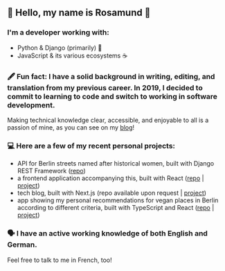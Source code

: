 ## 🌹 Hello, my name is Rosamund 🌹
### I'm a developer working with:

 - Python & Django (primarily) 🐍
 - JavaScript & its various ecosystems ☕️

### 🖋 Fun fact: I have a solid background in writing, editing, and translation from my previous career. In 2019, I decided to commit to learning to code and switch to working in software development.
Making technical knowledge clear, accessible, and enjoyable to all is a passion of mine, as you can see on my [blog](https://rosamund.dev)!

### 💻  Here are a few of my recent personal projects:
* API for Berlin streets named after historical women, built with Django REST Framework ([repo](https://github.com/rosamundm/womens-history-of-berlin--api))
* a frontend application accompanying this, built with React ([repo](https://github.com/rosamundm/womens-history-of-berlin--frontend) | [project](https://womens-history-of-berlin.netlify.app/))
* tech blog, built with Next.js (repo available upon request | [project](https://www.rosamund.dev/))
* app showing my personal recommendations for vegan places in Berlin according to different criteria, built with TypeScript and React ([repo](https://github.com/rosamundm/vegan-finder) | [project](https://berlin-vegan-finder.netlify.app/))

### 🗣 I have an active working knowledge of both English and German.
Feel free to talk to me in French, too!
